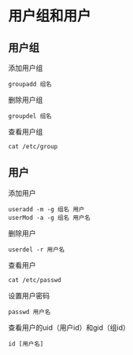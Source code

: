 # 用户组和用户

## 用户组

添加用户组

```
groupadd 组名
```

删除用户组

```
groupdel 组名
```

查看用户组

```
cat /etc/group
```



## 用户

添加用户

```
useradd -m -g 组名 用户
userMod -a -g 组名 用户名
```

删除用户

```
userdel -r 用户名
```

查看用户

```
cat /etc/passwd
```

设置用户密码

```
passwd 用户名
```





查看用户的uid（用户id）和gid（组id）

```
id [用户名]
```







